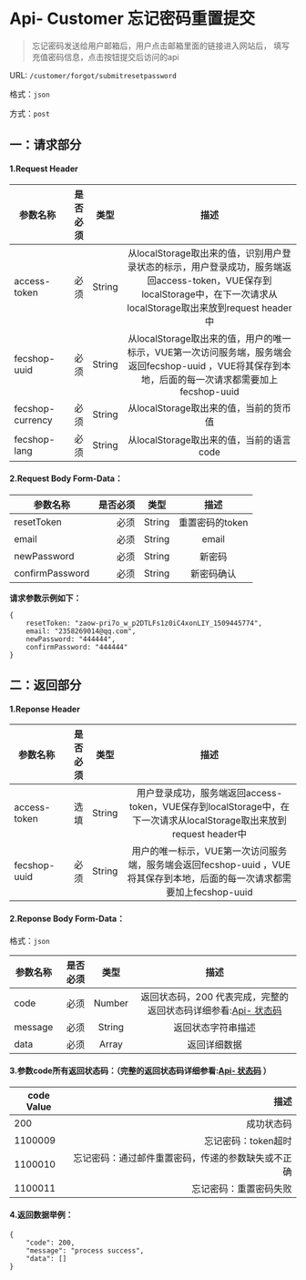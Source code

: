 Api- Customer 忘记密码重置提交
================

> 忘记密码发送给用户邮箱后，用户点击邮箱里面的链接进入网站后，
> 填写充值密码信息，点击按钮提交后访问的api

URL: `/customer/forgot/submitresetpassword`

格式：`json`

方式：`post`


一：请求部分
---------

#### 1.Request Header


| 参数名称          | 是否必须    |  类型        |  描述     |
| ------------------| -----:      | :----:       |:----:     |
| access-token      | 必须        |   String     | 从localStorage取出来的值，识别用户登录状态的标示，用户登录成功，服务端返回access-token，VUE保存到localStorage中，在下一次请求从localStorage取出来放到request header中   |
| fecshop-uuid      | 必须        |   String     | 从localStorage取出来的值，用户的唯一标示，VUE第一次访问服务端，服务端会返回fecshop-uuid ，VUE将其保存到本地，后面的每一次请求都需要加上fecshop-uuid    |
| fecshop-currency  | 必须        |   String     | 从localStorage取出来的值，当前的货币值  |
| fecshop-lang      | 必须        |   String     | 从localStorage取出来的值，当前的语言code  |


#### 2.Request Body Form-Data：


| 参数名称        | 是否必须    |  类型       |  描述     |
| ----------------| -----:      | :----:      |:----:     |
| resetToken      | 必须        |   String    | 重置密码的token   |
| email           | 必须        |   String    | email     |
| newPassword     | 必须        |   String    | 新密码    |
| confirmPassword | 必须        |   String    | 新密码确认|


**请求参数示例如下：**

```
{
    resetToken: "zaow-pri7o_w_p2DTLFs1z0iC4xonLIY_1509445774",
    email: "2358269014@qq.com",
    newPassword: "444444",
    confirmPassword: "444444"
}
```

二：返回部分
----------

#### 1.Reponse Header

| 参数名称          | 是否必须    |  类型        |  描述     |
| ------------------| -----:      | :----:       |:----:     |
| access-token      | 选填        |   String     | 用户登录成功，服务端返回access-token，VUE保存到localStorage中，在下一次请求从localStorage取出来放到request header中   |
| fecshop-uuid      | 必须        |   String     | 用户的唯一标示，VUE第一次访问服务端，服务端会返回fecshop-uuid ，VUE将其保存到本地，后面的每一次请求都需要加上fecshop-uuid    |

#### 2.Reponse Body Form-Data：

格式：`json`

| 参数名称        | 是否必须    |  类型       |  描述        |
| ----------------| -----:      | :----:      |:----:        | 
| code            | 必须        |   Number    | 返回状态码，200 代表完成，完整的返回状态码详细参看:[Api- 状态码](fecshop-server-return-code.md) |
| message         | 必须        |   String    | 返回状态字符串描述  |
| data            | 必须        |   Array     | 返回详细数据        |

#### 3.参数code所有返回状态码：（完整的返回状态码详细参看:[Api- 状态码](fecshop-server-return-code.md) ）

| code Value      |        描述                                        |
| ----------------| --------------------------------------------------:| 
| 200             | 成功状态码                                         |  
| 1100009         | 忘记密码：token超时                                | 
| 1100010         | 忘记密码：通过邮件重置密码，传递的参数缺失或不正确 | 
| 1100011         | 忘记密码：重置密码失败                             | 




#### 4.返回数据举例：

```
{
    "code": 200,
    "message": "process success",
    "data": []
}
```